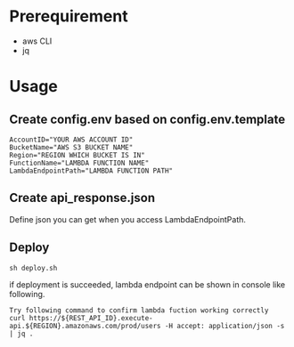 # Prerequirement
- aws CLI
- jq 

# Usage
## Create config.env based on config.env.template

```:config.env.template
AccountID="YOUR AWS ACCOUNT ID"
BucketName="AWS S3 BUCKET NAME"
Region="REGION WHICH BUCKET IS IN"
FunctionName="LAMBDA FUNCTION NAME"
LambdaEndpointPath="LAMBDA FUNCTION PATH"
```

## Create api_response.json
Define json you can get  when you access LambdaEndpointPath.

## Deploy

```
sh deploy.sh
```

if deployment is succeeded, lambda endpoint can be shown in console like following.

```
Try following command to confirm lambda fuction working correctly
curl https://${REST_API_ID}.execute-api.${REGION}.amazonaws.com/prod/users -H accept: application/json -s | jq .
```
